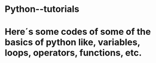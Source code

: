 # Python--tutorials
# Here´s some codes of some of the basics of python like, variables, loops, operators, functions, etc.
